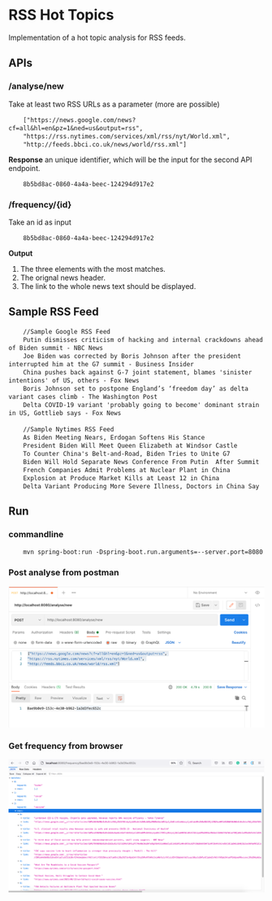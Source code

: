 # RSS Hot Topics

Implementation of a hot topic analysis for RSS feeds.

## APIs

### /analyse/new

Take at least two RSS URLs as a parameter (more are possible)

        ["https://news.google.com/news?cf=all&hl=en&pz=1&ned=us&output=rss",
        "https://rss.nytimes.com/services/xml/rss/nyt/World.xml",
        "http://feeds.bbci.co.uk/news/world/rss.xml"]

**Response** an unique identifier, which will be the input for the second API endpoint.

        8b5bd8ac-0860-4a4a-beec-124294d917e2

### /frequency/{id}

Take an id as input

        8b5bd8ac-0860-4a4a-beec-124294d917e2

**Output**
1. The three elements with the most matches.
2. The orignal news header.
3. The link to the whole news text should be displayed.

## Sample RSS Feed

        //Sample Google RSS Feed
        Putin dismisses criticism of hacking and internal crackdowns ahead of Biden summit - NBC News
        Joe Biden was corrected by Boris Johnson after the president interrupted him at the G7 summit - Business Insider
        China pushes back against G-7 joint statement, blames 'sinister intentions' of US, others - Fox News
        Boris Johnson set to postpone England’s ‘freedom day’ as delta variant cases climb - The Washington Post
        Delta COVID-19 variant 'probably going to become' dominant strain in US, Gottlieb says - Fox News

        //Sample Nytimes RSS Feed
        As Biden Meeting Nears, Erdogan Softens His Stance
        President Biden Will Meet Queen Elizabeth at Windsor Castle
        To Counter China's Belt-and-Road, Biden Tries to Unite G7
        Biden Will Hold Separate News Conference From Putin  After Summit
        French Companies Admit Problems at Nuclear Plant in China
        Explosion at Produce Market Kills at Least 12 in China
        Delta Variant Producing More Severe Illness, Doctors in China Say

## Run

### commandline

        mvn spring-boot:run -Dspring-boot.run.arguments=--server.port=8080

### Post analyse from postman

![](https://github.com/shamy1st/rss-hot-topics/blob/main/analyse.png)

### Get frequency from browser

![](https://github.com/shamy1st/rss-hot-topics/blob/main/frequency.png)



